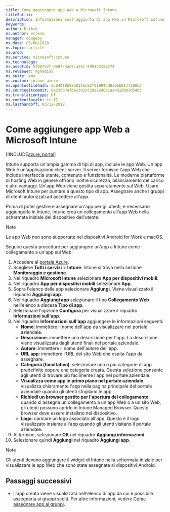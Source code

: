 ```yaml
---
title: Come aggiungere app Web a Microsoft Intune
titleSuffix: 
description: Informazioni sull'aggiunta di app Web in Microsoft Intune.
keywords: 
author: Erikre
ms.author: erikre
manager: dougeby
ms.date: 03/08/2018
ms.topic: article
ms.prod: 
ms.service: microsoft-intune
ms.technology: 
ms.assetid: 5f08752f-0e87-4ad9-a34c-4991b3150775
ms.reviewer: mghadial
ms.suite: ems
ms.custom: intune-azure
ms.openlocfilehash: ecb44f8b98501f6c82f91994cd8a06b8177208d7
ms.sourcegitcommit: 8a235b7af6ec3932c29a76d0b1aa481d983054bc
ms.translationtype: HT
ms.contentlocale: it-IT
ms.lasthandoff: 03/12/2018
---
```

# <a name="how-to-add-web-apps-to-microsoft-intune"></a>Come aggiungere app Web a Microsoft Intune

[!INCLUDE[azure_portal](./includes/azure_portal.md)]

Intune supporta un'ampia gamma di tipi di app, incluse le app Web. Un'app Web è un'applicazione client-server. Il server fornisce l'app Web che include interfaccia utente, contenuto e funzionalità. Le moderne piattaforme di hosting Web in genere offrono inoltre sicurezza, bilanciamento del carico e altri vantaggi. Un'app Web viene gestita separatamente sul Web. Usare Microsoft Intune per puntare a questo tipo di app. Assegnare anche i gruppi di utenti autorizzati ad accedere all'app. 

Prima di poter gestire e assegnare un'app per gli utenti, è necessario aggiungerla in Intune. Intune crea un collegamento all'app Web nella schermata iniziale del dispositivo dell'utente.

> [!Note]
> Le app Web non sono supportate nei dispositivi Android for Work e macOS.

Seguire questa procedure per aggiungere un'app a Intune come collegamento a un'app sul Web:

1. Accedere al [portale Azure](https://portal.azure.com).
2. Scegliere **Tutti i servizi** > **Intune**. Intune si trova nella sezione **Monitoraggio e gestione**.
3. Nel riquadro **Microsoft Intune** selezionare **App per dispositivi mobili**.
4. Nel riquadro **App per dispositivi mobili** selezionare **App**.
5. Sopra l'elenco delle app selezionare **Aggiungi**. Viene visualizzato il riquadro **Aggiungi app**.
6. Nel riquadro **Aggiungi app** selezionare il tipo **Collegamento Web** nell'elenco a discesa **Tipo di app**.
7. Selezionare l'opzione **Configura** per visualizzare il riquadro **Informazioni sull'app**.
8. Nel riquadro **Informazioni sull'app** aggiungere le informazioni seguenti:
    - **Nome**: immettere il nome dell'app da visualizzare nel portale aziendale.
    - **Descrizione**: immettere una descrizione per l'app. La descrizione viene visualizzata dagli utenti finali nel portale aziendale.
    - **Autore**: immettere il nome dell'autore dell'app.
    - **URL app**: immettere l'URL del sito Web che ospita l'app da assegnare.
    - **Categoria (facoltativo)**: selezionare una o più categorie di app predefinite oppure una categoria creata. Questa selezione consente agli utenti di trovare più facilmente l'app nel portale aziendale.
    - **Visualizza come app in primo piano nel portale aziendale**: visualizza chiaramente l'app nella pagina principale del portale aziendale quando gli utenti sfogliano le app.
    - **Richiedi un browser gestito per l'apertura del collegamento**: quando si assegna un collegamento a un'app Web o a un sito Web, gli utenti possono aprirlo in Intune Managed Browser. Questo browser deve essere installato nel dispositivo.
    - **Logo**: caricare un logo associato all'app. Questo è il logo visualizzato insieme all'app quando gli utenti visitano il portale aziendale.
9. Al termine, selezionare **OK** nel riquadro **Aggiungi informazioni**.
10. Selezionare quindi **Aggiungi** nel riquadro **Aggiungi app**.

> [!Note]
> Gli utenti devono aggiungere il widget di Intune nella schermata iniziale per visualizzare le app Web che sono state assegnate ai dispositivi Android.

## <a name="next-steps"></a>Passaggi successivi

- L'app creata viene visualizzata nell'elenco di app da cui è possibile assegnarla ai gruppi scelti. Per altre informazioni, vedere [Come assegnare app ai gruppi](apps-deploy.md).